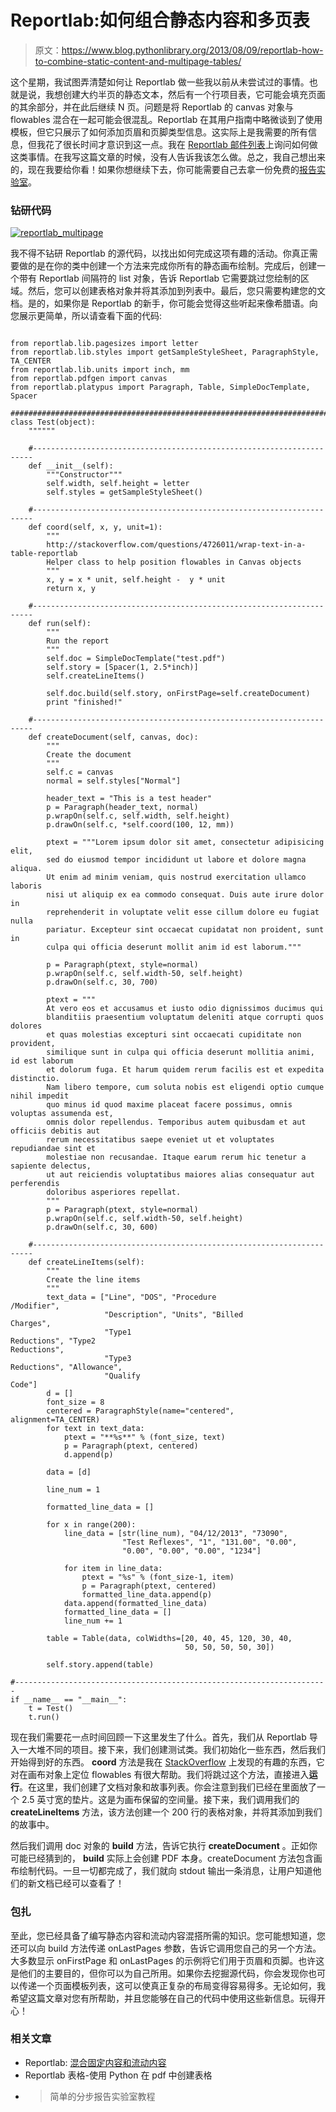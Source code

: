 # Reportlab:如何组合静态内容和多页表

> 原文：<https://www.blog.pythonlibrary.org/2013/08/09/reportlab-how-to-combine-static-content-and-multipage-tables/>

这个星期，我试图弄清楚如何让 Reportlab 做一些我以前从未尝试过的事情。也就是说，我想创建大约半页的静态文本，然后有一个行项目表，它可能会填充页面的其余部分，并在此后继续 N 页。问题是将 Reportlab 的 canvas 对象与 flowables 混合在一起可能会很混乱。Reportlab 在其用户指南中略微谈到了使用模板，但它只展示了如何添加页眉和页脚类型信息。这实际上是我需要的所有信息，但我花了很长时间才意识到这一点。我在 [Reportlab 邮件列表](http://two.pairlist.net/pipermail/reportlab-users/2013-August/010829.html)上询问如何做这类事情。在我写这篇文章的时候，没有人告诉我该怎么做。总之，我自己想出来的，现在我要给你看！如果你想继续下去，你可能需要自己去拿一份免费的[报告实验室](http://www.reportlab.com/)。

### 钻研代码

[![reportlab_multipage](img/4c098fe1f2d98e0ddddea0348afb9d4f.png)](https://www.blog.pythonlibrary.org/wp-content/uploads/2013/08/reportlab_multipage.png)

我不得不钻研 Reportlab 的源代码，以找出如何完成这项有趣的活动。你真正需要做的是在你的类中创建一个方法来完成你所有的静态画布绘制。完成后，创建一个带有 Reportlab 间隔符的 list 对象，告诉 Reportlab 它需要跳过您绘制的区域。然后，您可以创建表格对象并将其添加到列表中。最后，您只需要构建您的文档。是的，如果你是 Reportlab 的新手，你可能会觉得这些听起来像希腊语。向您展示更简单，所以请查看下面的代码:

```

from reportlab.lib.pagesizes import letter
from reportlab.lib.styles import getSampleStyleSheet, ParagraphStyle, TA_CENTER
from reportlab.lib.units import inch, mm
from reportlab.pdfgen import canvas
from reportlab.platypus import Paragraph, Table, SimpleDocTemplate, Spacer

########################################################################
class Test(object):
    """"""

    #----------------------------------------------------------------------
    def __init__(self):
        """Constructor"""
        self.width, self.height = letter
        self.styles = getSampleStyleSheet()

    #----------------------------------------------------------------------
    def coord(self, x, y, unit=1):
        """
        http://stackoverflow.com/questions/4726011/wrap-text-in-a-table-reportlab
        Helper class to help position flowables in Canvas objects
        """
        x, y = x * unit, self.height -  y * unit
        return x, y

    #----------------------------------------------------------------------
    def run(self):
        """
        Run the report
        """
        self.doc = SimpleDocTemplate("test.pdf")
        self.story = [Spacer(1, 2.5*inch)]
        self.createLineItems()

        self.doc.build(self.story, onFirstPage=self.createDocument)
        print "finished!"

    #----------------------------------------------------------------------
    def createDocument(self, canvas, doc):
        """
        Create the document
        """
        self.c = canvas
        normal = self.styles["Normal"]

        header_text = "This is a test header"
        p = Paragraph(header_text, normal)
        p.wrapOn(self.c, self.width, self.height)
        p.drawOn(self.c, *self.coord(100, 12, mm))

        ptext = """Lorem ipsum dolor sit amet, consectetur adipisicing elit,
        sed do eiusmod tempor incididunt ut labore et dolore magna aliqua. 
        Ut enim ad minim veniam, quis nostrud exercitation ullamco laboris 
        nisi ut aliquip ex ea commodo consequat. Duis aute irure dolor in
        reprehenderit in voluptate velit esse cillum dolore eu fugiat nulla
        pariatur. Excepteur sint occaecat cupidatat non proident, sunt in 
        culpa qui officia deserunt mollit anim id est laborum."""

        p = Paragraph(ptext, style=normal)
        p.wrapOn(self.c, self.width-50, self.height)
        p.drawOn(self.c, 30, 700)

        ptext = """
        At vero eos et accusamus et iusto odio dignissimos ducimus qui 
        blanditiis praesentium voluptatum deleniti atque corrupti quos dolores 
        et quas molestias excepturi sint occaecati cupiditate non provident, 
        similique sunt in culpa qui officia deserunt mollitia animi, id est laborum
        et dolorum fuga. Et harum quidem rerum facilis est et expedita distinctio. 
        Nam libero tempore, cum soluta nobis est eligendi optio cumque nihil impedit
        quo minus id quod maxime placeat facere possimus, omnis voluptas assumenda est,
        omnis dolor repellendus. Temporibus autem quibusdam et aut officiis debitis aut 
        rerum necessitatibus saepe eveniet ut et voluptates repudiandae sint et 
        molestiae non recusandae. Itaque earum rerum hic tenetur a sapiente delectus,
        ut aut reiciendis voluptatibus maiores alias consequatur aut perferendis
        doloribus asperiores repellat.
        """
        p = Paragraph(ptext, style=normal)
        p.wrapOn(self.c, self.width-50, self.height)
        p.drawOn(self.c, 30, 600)

    #----------------------------------------------------------------------
    def createLineItems(self):
        """
        Create the line items
        """
        text_data = ["Line", "DOS", "Procedure
/Modifier",
                     "Description", "Units", "Billed
Charges",
                     "Type1
Reductions", "Type2
Reductions",
                     "Type3
Reductions", "Allowance",
                     "Qualify
Code"]
        d = []
        font_size = 8
        centered = ParagraphStyle(name="centered", alignment=TA_CENTER)
        for text in text_data:
            ptext = "**%s**" % (font_size, text)
            p = Paragraph(ptext, centered)
            d.append(p)

        data = [d]

        line_num = 1

        formatted_line_data = []

        for x in range(200):
            line_data = [str(line_num), "04/12/2013", "73090", 
                         "Test Reflexes", "1", "131.00", "0.00", 
                         "0.00", "0.00", "0.00", "1234"]

            for item in line_data:
                ptext = "%s" % (font_size-1, item)
                p = Paragraph(ptext, centered)
                formatted_line_data.append(p)
            data.append(formatted_line_data)
            formatted_line_data = []
            line_num += 1

        table = Table(data, colWidths=[20, 40, 45, 120, 30, 40, 
                                       50, 50, 50, 50, 30])

        self.story.append(table)

#----------------------------------------------------------------------
if __name__ == "__main__":
    t = Test()
    t.run()

```

现在我们需要花一点时间回顾一下这里发生了什么。首先，我们从 Reportlab 导入一大堆不同的项目。接下来，我们创建测试类。我们初始化一些东西，然后我们开始得到好的东西。 **coord** 方法是我在 [StackOverflow](http://stackoverflow.com/questions/4726011/wrap-text-in-a-table-reportlab) 上发现的有趣的东西，它对在画布对象上定位 flowables 有很大帮助。我们将跳过这个方法，直接进入**运行**。在这里，我们创建了文档对象和故事列表。你会注意到我们已经在里面放了一个 2.5 英寸宽的垫片。这是为画布保留的空间量。接下来，我们调用我们的 **createLineItems** 方法，该方法创建一个 200 行的表格对象，并将其添加到我们的故事中。

然后我们调用 doc 对象的 **build** 方法，告诉它执行 **createDocument** 。正如你可能已经猜到的， **build** 实际上会创建 PDF 本身。createDocument 方法包含画布绘制代码。一旦一切都完成了，我们就向 stdout 输出一条消息，让用户知道他们的新文档已经可以查看了！

### 包扎

至此，您已经具备了编写静态内容和流动内容混搭所需的知识。您可能想知道，您还可以向 build 方法传递 onLastPages 参数，告诉它调用您自己的另一个方法。大多数显示 onFirstPage 和 onLastPages 的示例将它们用于页眉和页脚。也许这是他们的主要目的，但你可以为自己所用。如果你去挖掘源代码，你会发现你也可以传递一个页面模板列表，这可以使真正复杂的布局变得容易得多。无论如何，我希望这篇文章对您有所帮助，并且您能够在自己的代码中使用这些新信息。玩得开心！

### 相关文章

*   Reportlab: [混合固定内容和流动内容](https://www.blog.pythonlibrary.org/2012/06/27/reportlab-mixing-fixed-content-and-flowables/)
*   Reportlab 表格-使用 Python 在 pdf 中创建表格
*   >简单的分步报告实验室教程